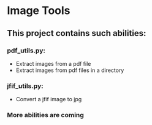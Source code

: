# Image Tools  
## This project contains such abilities:  
### pdf_utils.py:  
* Extract images from a pdf file
* Extract images from pdf files in a directory  
### jfif_utils.py:  
* Convert a jfif image to jpg
### More abilities are coming